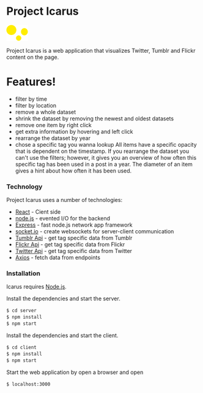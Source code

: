 # Project Icarus
![alt text](./server/public/images/logo.png)

Project Icarus is a web application that visualizes Twitter, Tumblr and Flickr content on the page. 

# Features!

  - filter by time
  - filter by location
  - remove a whole dataset 
  - shrink the dataset by removing the newest and oldest datasets
  - remove one item by right click
  - get extra information by hovering and left click
  - rearrange the dataset by year
  - chose a specific tag you wanna lookup
All items have a specific opacity that is dependent on the timestamp.
If you rearrange the dataset you can't use the filters; however, it gives you an overview of how often this specific tag has been used in a post in a year. The diameter of an item gives a hint about how often it has been used.

### Technology

Project Icarus uses a number of technologies:

* [React](https://reactjs.org/) - Cient side 
* [node.js](https://nodejs.org/en/) - evented I/O for the backend
* [Express](https://expressjs.com/) - fast node.js network app framework
* [socket.io](https://socket.io/) - create websockets for server-client communication
* [Tumblr Api](https://www.tumblr.com/privacy/consent?redirect=https%3A%2F%2Fwww.tumblr.com%2Fdocs%2Fen%2Fapi%2Fv2) - get tag specific data from Tumblr
* [Flickr Api](https://www.flickr.com/services/api/) - get tag specific data from Flickr
* [Twitter Api](https://developer.twitter.com/en/docs.html) - get tag specific data from Twitter
* [Axios](https://github.com/axios/axios) - fetch data from endpoints

### Installation

Icarus requires [Node.js](https://nodejs.org/).

Install the dependencies and start the server.
```sh
$ cd server
$ npm install
$ npm start
```

Install the dependencies and start the client.
```sh
$ cd client
$ npm install
$ npm start
```

Start the web application by open a browser and open
```url
$ localhost:3000
```
